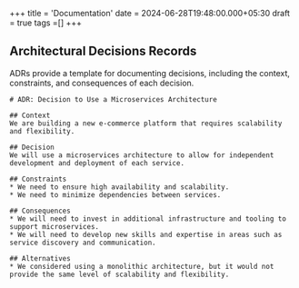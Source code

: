 +++
title = 'Documentation'
date = 2024-06-28T19:48:00.000+05:30
draft = true
tags =[]
+++ 


## Architectural Decisions Records

 ADRs provide a template for documenting decisions, including the context, constraints, and consequences of each decision.
```
# ADR: Decision to Use a Microservices Architecture

## Context
We are building a new e-commerce platform that requires scalability and flexibility.

## Decision
We will use a microservices architecture to allow for independent development and deployment of each service.

## Constraints
* We need to ensure high availability and scalability.
* We need to minimize dependencies between services.

## Consequences
* We will need to invest in additional infrastructure and tooling to support microservices.
* We will need to develop new skills and expertise in areas such as service discovery and communication.

## Alternatives
* We considered using a monolithic architecture, but it would not provide the same level of scalability and flexibility.
```